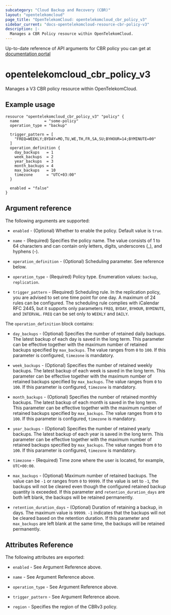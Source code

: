```yaml
---
subcategory: "Cloud Backup and Recovery (CBR)"
layout: "opentelekomcloud"
page_title: "OpenTelekomCloud: opentelekomcloud_cbr_policy_v3"
sidebar_current: "docs-opentelekomcloud-resource-cbr-policy-v3"
description: |-
  Manages a CBR Policy resource within OpenTelekomCloud.
---
```


Up-to-date reference of API arguments for CBR policy you can get at
[documentation portal](https://docs.otc.t-systems.com/cloud-backup-recovery/api-ref/cbr_apis/policies)

# opentelekomcloud_cbr_policy_v3

Manages a V3 CBR policy resource within OpenTelekomCloud.

## Example usage

```hcl
resource "opentelekomcloud_cbr_policy_v3" "policy" {
  name           = "some-policy"
  operation_type = "backup"

  trigger_pattern = [
    "FREQ=WEEKLY;BYDAY=MO,TU,WE,TH,FR,SA,SU;BYHOUR=14;BYMINUTE=00"
  ]
  operation_definition {
    day_backups   = 1
    week_backups  = 2
    year_backups  = 3
    month_backups = 4
    max_backups   = 10
    timezone      = "UTC+03:00"
  }

  enabled = "false"
}
```

## Argument reference

The following arguments are supported:

* `enabled` - (Optional) Whether to enable the policy. Default value is `true`.

* `name` - (Required) Specifies the policy name. The value consists of 1 to 64 characters
  and can contain only letters, digits, underscores (_), and hyphens (-).

* `operation_definition` - (Optional) Scheduling parameter. See reference below.

* `operation_type` - (Required) Policy type. Enumeration values: `backup`, `replication`.

* `trigger_pattern` - (Required) Scheduling rule. In the replication policy, you are advised
  to set one time point for one day. A maximum of 24 rules can be configured. The scheduling
  rule complies with iCalendar RFC 2445, but it supports only parameters `FREQ`, `BYDAY`, `BYHOUR`,
  `BYMINUTE`, and `INTERVAL`. `FREQ` can be set only to `WEEKLY` and `DAILY`.

The `operation_definition` block contains:

* `day_backups` - (Optional) Specifies the number of retained daily backups. The latest
  backup of each day is saved in the long term. This parameter can be effective together
  with the maximum number of retained backups specified by `max_backups`. The value ranges
  from `0` to `100`. If this parameter is configured, `timezone` is mandatory.

* `week_backups` - (Optional) Specifies the number of retained weekly backups. The latest
  backup of each week is saved in the long term. This parameter can be effective together
  with the maximum number of retained backups specified by `max_backups`. The value ranges
  from `0` to `100`. If this parameter is configured, `timezone` is mandatory.

* `month_backups` - (Optional) Specifies the number of retained monthly backups. The latest
  backup of each month is saved in the long term. This parameter can be effective together
  with the maximum number of retained backups specified by `max_backups`. The value ranges from
  `0` to `100`. If this parameter is configured, `timezone` is mandatory.

* `year_backups` - (Optional) Specifies the number of retained yearly backups. The latest
  backup of each year is saved in the long term. This parameter can be effective together
  with the maximum number of retained backups specified by `max_backups`. The value ranges
  from `0` to `100`. If this parameter is configured, `timezone` is mandatory.

* `timezone` - (Required) Time zone where the user is located, for example, `UTC+00:00`.

* `max_backups` - (Optional) Maximum number of retained backups. The value can be `-1` or ranges
  from `0` to `99999`. If the value is set to `-1`, the backups will not be cleared even though
  the configured retained backup quantity is exceeded. If this parameter and `retention_duration_days`
  are both left blank, the backups will be retained permanently.

* `retention_duration_days` - (Optional) Duration of retaining a backup, in days.
  The maximum value is `99999`. `-1` indicates that the backups will not be cleared based on
  the retention duration. If this parameter and `max_backups` are left blank at the same time,
  the backups will be retained permanently.

## Attributes Reference

The following attributes are exported:

* `enabled` - See Argument Reference above.

* `name` - See Argument Reference above.

* `operation_type` - See Argument Reference above.

* `trigger_pattern` - See Argument Reference above.

* `region` - Specifies the region of the CBRv3 policy.
